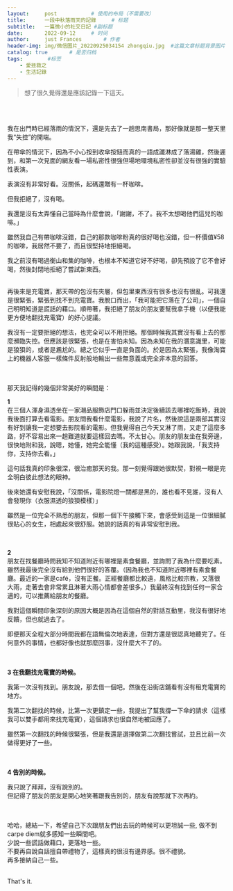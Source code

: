 ```yaml
---
layout:     post           # 使用的布局（不需要改）
title:      一段中秋落雨天的記錄     # 标题 
subtitle:   一篇微小的社交日記 #副标题
date:       2022-09-12     # 时间
author:     just Frances       # 作者
header-img: img/微信图片_20220925034154 zhongqiu.jpg  #这篇文章标题背景图片
catalog: true       # 是否归档
tags:        #标签
    - 愛拯救之
    - 生活記錄
---
```


>想了很久覺得還是應該記錄一下這天。    
<br/>
<br/>

我在出門時已經落雨的情況下，還是先去了一趟思南書局，那好像就是那一整天里我“失控”的開端。
<br/>

在帶傘的情況下，因為不小心按到收傘按鈕而真的一語成讖淋成了落湯雞，然後遲到，和第一次見面的網友看一場私密性很強但場地環境私密性卻並沒有很強的實驗性表演。
<br/>

表演沒有非常好看。沒關係，起碼還贈有一杯咖啡。
<br/>

但我拒絕了，沒有喝。
<br/>

我還是沒有太弄懂自己當時為什麼會說，「謝謝，不了。我不太想喝他們這兒的咖啡。」
<br/>

雖然我自己有帶咖啡沒錯，自己的那款咖啡粉真的很好喝也沒錯，但一杯價值¥58的咖啡，我居然不要了，而且很堅持地拒絕喝。
<br/>

我之前沒有喝過衡山和集的咖啡，也根本不知道它好不好喝，卻先預設了它不會好喝，然後封閉地拒絕了嘗試新東西。
<br/>
<br/>

再後來是充電寶，那天帶的包沒有夾層，但包里東西沒有很多也沒有很亂。可我還是很緊張，緊張到找不到充電寶。我脫口而出，「我可能把它落在了公司」，一個自己明明知道是謊話的藉口。順帶著，我拒絕了朋友的朋友要幫我拿手機（以便我能更方便地翻找充電寶）的好心提議。
<br/>

我沒有一定要拒絕的想法，也完全可以不用拒絕。那個時候我其實沒有看上去的那麼瀕臨失控。但應該是很緊張，也是在害怕未知。因為未知在我的潛意識里，可能是狼狽的，或者是尷尬的。總之它似乎一直是負面的。於是因為太緊張，我像淘寶上的機器人客服一樣條件反射般地輸出一些無意義或完全非本意的回答。    
<br/>
<br/>


那天我記得的幾個非常美好的瞬間是：

**1**  
在三個人渾身濕透坐在一家潮品服飾店門口躲雨並決定後續該去哪裡吃飯時，我說我後面打算去看電影。朋友問我看什麼電影，我說了片名，然後說這是兩部其實沒有好到讓我一定想要去影院看的電影。但我覺得自己今天又淋了雨，又走了這麼多路，好不容易出來一趟難道就要這樣回去嗎。不太甘心。朋友的朋友坐在我旁邊，很快地附和我，說嗯，她懂，她完全能懂（我的這種感受）。她跟我說，「我支持你，支持你去看。」

這句話我真的印象很深，很治癒那天的我。那一刻覺得跟她很默契，對視一眼是完全明白彼此想法的眼神。

後來她還有安慰我說，「沒關係，電影院燈一關都是黑的，誰也看不見誰，沒有人會發現你（衣服濕透的狼狽模樣）」

雖然是一位完全不熟悉的朋友，但那一個下午接觸下來，會感受到這是一位很細膩很貼心的女生，相處起來很舒服。她說的話真的有非常安慰到我。
<br/>
<br/>
<br/>

**2**  
朋友在找餐廳時問我知不知道附近有哪裡是素食餐廳，並詢問了我為什麼要吃素。雖然我最後完全沒有給到他們很好的答覆。（因為我也不知道附近哪裡有素食餐廳。最近的一家是café，沒有正餐。正經餐廳都比較遠，風格比較宗教，又落很大雨，走著去會非常累且淋著大雨心情都會差很多。）我最終沒有找到任何一家合適的，可以推薦給朋友的餐廳。

我對這個瞬間印象深刻的原因大概是因為在這個自然的對話互動里，我沒有很好地反饋，但也就過去了。

即便那天全程大部分時間我都在語無倫次地表達，但對方還是很認真地聽完了。任何意外的事情，也都好像也就那麼回事，沒什麼大不了的。
<br/>
<br/>
<br/>

**3 在我翻找充電寶的時候。**  

我第一次沒有找到。朋友說，那去借一個吧。然後在沿街店鋪看有沒有租充電寶的地方。  

我第二次翻找的時候，比第一次更鎮定一些，我提出了幫我撐一下傘的請求（這樣我可以雙手都用來找充電寶），這個請求也很自然地被回應了。  

雖然第一次翻找的時候很緊張，但是我還是選擇做第二次翻找嘗試，並且比前一次做得更好了一些。   
<br/>
<br/>

**4 告別的時候。**  

我只說了拜拜，沒有說別的。  
但記得了朋友的朋友是開心地笑著跟我告別的，朋友有說那就下次再約。  
<br/>
<br/>

哈哈，總結一下，希望自己下次跟朋友們出去玩的時候可以更坦誠一些, 做不到carpe diem就多感知一些瞬間吧。  
少說一些謊話做藉口，更落地一些。  
不要再自說自話擅自帶禮物了，這樣真的很沒有邊界感。很不禮貌。  
再多接納自己一些。
<br/>
<br/>

That's it.
